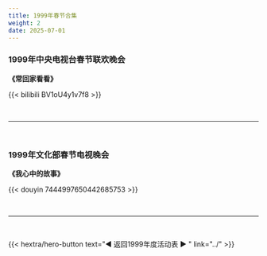 ```yaml
---
title: 1999年春节合集
weight: 2
date: 2025-07-01
---
```


### 1999年中央电视台春节联欢晚会

**《常回家看看》**

{{< bilibili BV1oU4y1v7f8 >}}

<br>
<hr>
<br>

### 1999年文化部春节电视晚会

**《我心中的故事》**

{{< douyin 7444997650442685753 >}}



<br>
<hr>
<br>

{{< hextra/hero-button text="◀ 返回1999年度活动表 ▶ " link="../" >}}